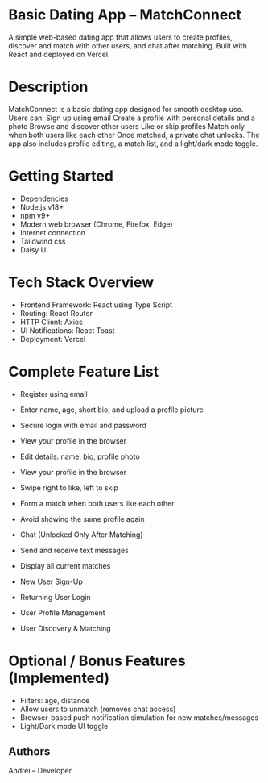 # Basic Dating App – MatchConnect
A simple web-based dating app that allows users to create profiles, discover and match with other users, and chat after matching. Built with React and deployed on Vercel.
# Description
MatchConnect is a basic dating app designed for smooth desktop use.
Users can:
Sign up using email
Create a profile with personal details and a photo
Browse and discover other users
Like or skip profiles
Match only when both users like each other
Once matched, a private chat unlocks. The app also includes profile editing, a match list, and a light/dark mode toggle.

# Getting Started
* Dependencies
* Node.js v18+
* npm v9+
* Modern web browser (Chrome, Firefox, Edge)
* Internet connection
* Taildwind css
* Daisy UI

# Tech Stack Overview
* Frontend Framework: React using Type Script
* Routing: React Router
* HTTP Client: Axios
* UI Notifications: React Toast
* Deployment: Vercel

# Complete Feature List
* Register using email
* Enter name, age, short bio, and upload a profile picture
* Secure login with email and password
* View your profile in the browser
* Edit details: name, bio, profile photo
* View your profile in the browser
* Swipe right to like, left to skip
* Form a match when both users like each other
* Avoid showing the same profile again
* Chat (Unlocked Only After Matching)
* Send and receive text messages
* Display all current matches


* New User Sign-Up
* Returning User Login
* User Profile Management
* User Discovery & Matching

# Optional / Bonus Features (Implemented)
* Filters: age, distance
* Allow users to unmatch (removes chat access)
* Browser-based push notification simulation for new matches/messages
* Light/Dark mode UI toggle



## Authors
Andrei – Developer 